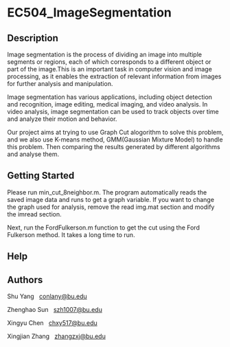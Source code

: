# EC504_ImageSegmentation

## Description

Image segmentation is the process of dividing an image into multiple segments or regions, each of which corresponds to a different object or part of the image.This is an important task in computer vision and image processing, as it enables the extraction of relevant information from images for further analysis and manipulation.

Image segmentation has various applications, including object detection and recognition, image editing, medical imaging, and video analysis. In video analysis, image segmentation can be used to track objects over time and analyze their motion and behavior.

Our project aims at trying to use Graph Cut alogorithm to solve this problem, and we also use K-means method, GMM(Gaussian Mixture Model) to handle this problem. Then comparing the results generated by different algorithms and analyse them.


## Getting Started

Please run min_cut_8neighbor.m. The program automatically reads the saved image data and runs to get a graph variable. If you want to change the graph used for analysis, remove the read img.mat section and modify the imread section.

Next, run the FordFulkerson.m function to get the cut using the Ford Fulkerson method. It takes a long time to run.

## Help

## Authors
Shu Yang &nbsp; conlany@bu.edu

Zhenghao Sun &nbsp; szh1007@bu.edu

Xingyu Chen &nbsp; chxy517@bu.edu

Xingjian Zhang &nbsp; zhangzxj@bu.edu
